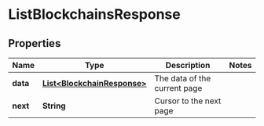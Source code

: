 

# ListBlockchainsResponse


## Properties

| Name | Type | Description | Notes |
|------------ | ------------- | ------------- | -------------|
|**data** | [**List&lt;BlockchainResponse&gt;**](BlockchainResponse.md) | The data of the current page |  |
|**next** | **String** | Cursor to the next page |  |



